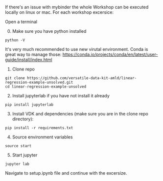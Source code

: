 
If there's an issue with mybinder the whole Workshop can be executed locally on linux or mac.
For each workshop excersice:


Open a terminal

0. Make sure you have python installed
```
python -V
```
It's very much recommended to use new virutal environment. Conda is great way to manage those:
https://conda.io/projects/conda/en/latest/user-guide/install/index.html

1. Clone repo
```
git clone https://github.com/versatile-data-kit-amld/linear-regression-example-unsolved.git
cd linear-regression-example-unsolved
```


2. Install jupyterlab if you have not install it already

```
pip install jupyterlab
```

3. Install VDK  and dependencies (make sure you are in the clone repo directory):

```
pip install -r requirements.txt
```

4. Source environment variables
```
source start
```

5. Start jupyter
```
jupyter lab
```

Navigate to setup.ipynb file and continue with the excersize.
